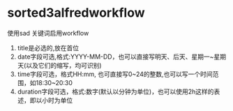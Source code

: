 # sorted3alfredworkflow
使用sad 关键词启用workflow
1. title是必选的,放在首位
2. date字段可选,格式:YYYY-MM-DD，也可以直接写明天、后天、星期一~星期天(以及它们的缩写，均可识别)
3. time字段可选，格式HH:mm, 也可直接写0~24的整数,也可以写一个时间范围，如18:30~20:30
4. duration字段可选，格式:数字(默认以分钟为单位)，也可以使用2h这样的表述，即以小时为单位